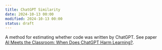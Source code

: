 ```yaml
---
title: ChatGPT Similarity
date: 2024-10-13 00:00
modified: 2024-10-13 00:00
status: draft
---
```


A method for estimating whether code was written by ChatGPT. See paper [AI Meets the Classroom: When Does ChatGPT Harm Learning?](../reference/papers/ai-meets-the-classroom-when-does-chatgpt-harm-learning.md).